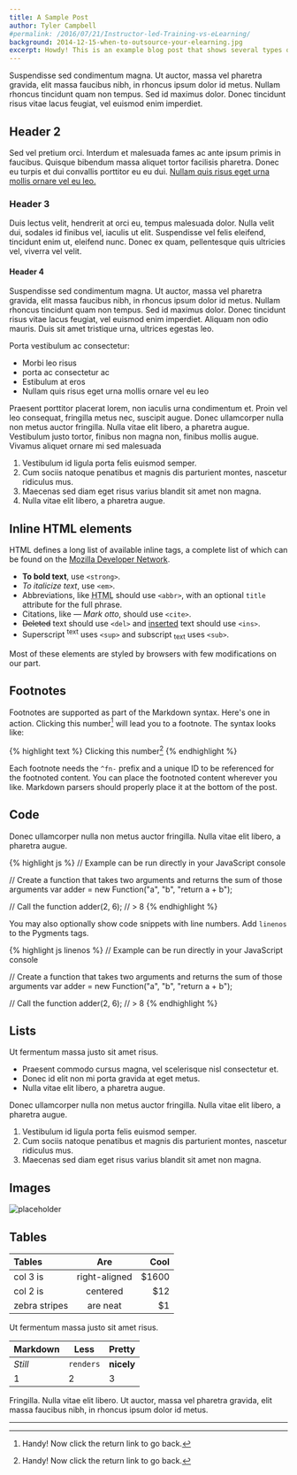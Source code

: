 ```yaml
---
title: A Sample Post
author: Tyler Campbell
#permalink: /2016/07/21/Instructor-led-Training-vs-eLearning/
background: 2014-12-15-when-to-outsource-your-elearning.jpg
excerpt: Howdy! This is an example blog post that shows several types of HTML content supported in this theme.
---
```


Suspendisse sed condimentum magna. Ut auctor, massa vel pharetra gravida, elit massa faucibus nibh, in rhoncus ipsum dolor id metus. Nullam rhoncus tincidunt quam non tempus. Sed id maximus dolor. Donec tincidunt risus vitae lacus feugiat, vel euismod enim imperdiet.

## Header 2

Sed vel pretium orci. Interdum et malesuada fames ac ante ipsum primis in faucibus. Quisque bibendum massa aliquet tortor facilisis pharetra. Donec eu turpis et dui convallis porttitor eu eu dui. [Nullam quis risus eget urna mollis ornare vel eu leo.](#)

### Header 3

Duis lectus velit, hendrerit at orci eu, tempus malesuada dolor. Nulla velit dui, sodales id finibus vel, iaculis ut elit. Suspendisse vel felis eleifend, tincidunt enim ut, eleifend nunc. Donec ex quam, pellentesque quis ultricies vel, viverra vel velit.

#### Header 4

Suspendisse sed condimentum magna. Ut auctor, massa vel pharetra gravida, elit massa faucibus nibh, in rhoncus ipsum dolor id metus. Nullam rhoncus tincidunt quam non tempus. Sed id maximus dolor. Donec tincidunt risus vitae lacus feugiat, vel euismod enim imperdiet. Aliquam non odio mauris. Duis sit amet tristique urna, ultrices egestas leo.

Porta vestibulum ac consectetur:

- Morbi leo risus
- porta ac consectetur ac
- Estibulum at eros
- Nullam quis risus eget urna mollis ornare vel eu leo

Praesent porttitor placerat lorem, non iaculis urna condimentum et. Proin vel leo consequat, fringilla metus nec, suscipit augue. Donec ullamcorper nulla non metus auctor fringilla. Nulla vitae elit libero, a pharetra augue. Vestibulum justo tortor, finibus non magna non, finibus mollis augue. Vivamus aliquet ornare mi sed malesuada

1. Vestibulum id ligula porta felis euismod semper.
1. Cum sociis natoque penatibus et magnis dis parturient montes, nascetur ridiculus mus.
1. Maecenas sed diam eget risus varius blandit sit amet non magna.
1. Nulla vitae elit libero, a pharetra augue.

## Inline HTML elements

HTML defines a long list of available inline tags, a complete list of which can be found on the [Mozilla Developer Network](https://developer.mozilla.org/en-US/docs/Web/HTML/Element).

- **To bold text**, use `<strong>`.
- *To italicize text*, use `<em>`.
- Abbreviations, like <abbr title="HyperText Markup Langage">HTML</abbr> should use `<abbr>`, with an optional `title` attribute for the full phrase.
- Citations, like <cite>&mdash; Mark otto</cite>, should use `<cite>`.
- <del>Deleted</del> text should use `<del>` and <ins>inserted</ins> text should use `<ins>`.
- Superscript <sup>text</sup> uses `<sup>` and subscript <sub>text</sub> uses `<sub>`.

Most of these elements are styled by browsers with few modifications on our part.

## Footnotes

Footnotes are supported as part of the Markdown syntax. Here's one in action. Clicking this number[^fn-sample_footnote] will lead you to a footnote. The syntax looks like:

{% highlight text %}
Clicking this number[^fn-sample_footnote]
{% endhighlight %}

Each footnote needs the `^fn-` prefix and a unique ID to be referenced for the footnoted content. You can place the footnoted content wherever you like. Markdown parsers should properly place it at the bottom of the post.

## Code

Donec ullamcorper nulla non metus auctor fringilla. Nulla vitae elit libero, a pharetra augue.

{% highlight js %}
// Example can be run directly in your JavaScript console

// Create a function that takes two arguments and returns the sum of those arguments
var adder = new Function("a", "b", "return a + b");

// Call the function
adder(2, 6);
// > 8
{% endhighlight %}

You may also optionally show code snippets with line numbers. Add `linenos` to the Pygments tags.

{% highlight js linenos %}
// Example can be run directly in your JavaScript console

// Create a function that takes two arguments and returns the sum of those arguments
var adder = new Function("a", "b", "return a + b");

// Call the function
adder(2, 6);
// > 8
{% endhighlight %}


## Lists

Ut fermentum massa justo sit amet risus.

* Praesent commodo cursus magna, vel scelerisque nisl consectetur et.
* Donec id elit non mi porta gravida at eget metus.
* Nulla vitae elit libero, a pharetra augue.

Donec ullamcorper nulla non metus auctor fringilla. Nulla vitae elit libero, a pharetra augue.

1. Vestibulum id ligula porta felis euismod semper.
2. Cum sociis natoque penatibus et magnis dis parturient montes, nascetur ridiculus mus.
3. Maecenas sed diam eget risus varius blandit sit amet non magna.

## Images

![placeholder](http://placehold.it/1200x200 "Large example image")

## Tables

| Tables        | Are           | Cool  |
| :------------ |:-------------:| -----:|
| col 3 is      | right-aligned | $1600 |
| col 2 is      | centered      |   $12 |
| zebra stripes | are neat      |    $1 |

Ut fermentum massa justo sit amet risus.

Markdown | Less | Pretty
--- | --- | ---
*Still* | `renders` | **nicely**
1 | 2 | 3

Fringilla. Nulla vitae elit libero. Ut auctor, massa vel pharetra gravida, elit massa faucibus nibh, in rhoncus ipsum dolor id metus.

-----

[^fn-sample_footnote]: Handy! Now click the return link to go back.
